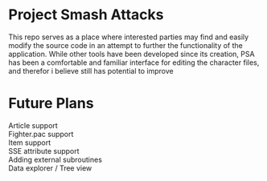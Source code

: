 Project Smash Attacks
=====================


This repo serves as a place where interested parties may find and easily modify the source code in an attempt to further the functionality of the application. While other tools have been developed since its creation, PSA has been a comfortable and familiar interface for editing the character files, and therefor i believe still has potential to improve


Future Plans
=====================
Article support  
Fighter.pac support  
Item support  
SSE attribute support  
Adding external subroutines  
Data explorer / Tree view  
